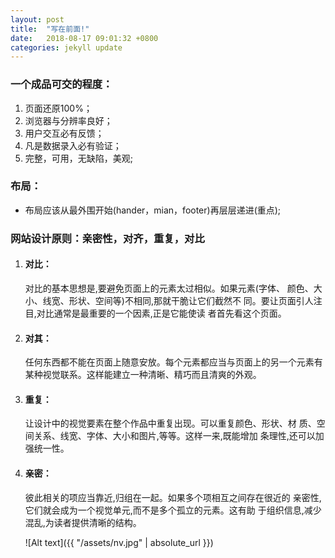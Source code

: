 ```yaml
---
layout: post
title:  "写在前面!"
date:   2018-08-17 09:01:32 +0800
categories: jekyll update
---
```

###  一个成品可交的程度：

1. 页面还原100%；
2. 浏览器与分辨率良好；
3. 用户交互必有反馈；
4. 凡是数据录入必有验证；
5. 完整，可用，无缺陷，美观;

### 布局：
-  布局应该从最外围开始(hander，mian，footer)再层层递进(重点);

###  网站设计原则：亲密性，对齐，重复，对比
1. #### 对比：<br>
    对比的基本思想是,要避免页面上的元素太过相似。如果元素(字体、
    颜色、大小、线宽、形状、空间等)不相同,那就干脆让它们截然不
    同。要让页面引人注目,对比通常是最重要的一个因素,正是它能使读
    者首先看这个页面。
2. #### 对其：
    任何东西都不能在页面上随意安放。每个元素都应当与页面上的另一个元素有某种视觉联系。这样能建立一种清晰、精巧而且清爽的外观。
3. #### 重复：
    让设计中的视觉要素在整个作品中重复出现。可以重复颜色、形状、材
    质、空间关系、线宽、字体、大小和图片,等等。这样一来,既能增加
    条理性,还可以加强统一性。
4. #### 亲密：
    彼此相关的项应当靠近,归组在一起。如果多个项相互之间存在很近的
    亲密性,它们就会成为一个视觉单元,而不是多个孤立的元素。这有助
    于组织信息,减少混乱,为读者提供清晰的结构。

    ![Alt text]({{ "/assets/nv.jpg" | absolute_url }})
